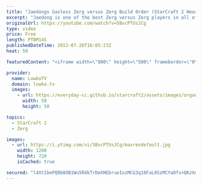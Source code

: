 ```yaml
---
title: "Jaedongs Gasless Zerg versus Zerg Build Order (StarCraft 2 Heart of the Swarm)"
excerpt: "Jaedong is one of the best Zerg versus Zerg players in all of a StarCraft. Period. Also in StarCraft 2: Heart of the Swarm. He's been doing amazing in this matchup for years and years, and we obviously need to figure out why and what is so good.  9 Overlord 15 Hatchery 16 Spawning Pool 17 Overlord When"
originalUrl: https://youtube.com/watch?v=5BvcPTUsJCg
type: video
price: Free
length: PT8M14S
publishedDateTime: 2013-07-26T16:05:23Z
heat: 50

featuredContent: "<iframe width=\"800\" height=\"500\" frameborder=\"0\" src=\"https://www.youtube.com/embed/5BvcPTUsJCg\" allow=\"accelerometer; autoplay; encrypted-media; gyroscope; picture-in-picture\" allowfullscreen></iframe>"

provider:
  name: LowkoTV
  domain: lowko.tv
  images:
    - url: https://everyday-cc.github.io/starcraft2/assets/images/organizations/lowko.tv-50x50.jpg
      width: 50
      height: 50

topics:
  - StarCraft 2
  - Zerg

images:
  - url: https://i.ytimg.com/vi/5BvcPTUsJCg/maxresdefault.jpg
    width: 1280
    height: 720
    isCached: true

secured: "l4XtIbePQ9b8OB1Wu5RXkTrDeXNEbrueIozMCG3q18FaL0SzMCYaOfs+QKzXqeBAO3fFgmC76SFGH88zn4Fe4VYUjS3S58XkRfnErw+oaalLLOrw+SP6WJORT4IlES3ADvk6S7VIW7W4OTe5sutapExc7einYNSIUUwSHPzbH+tMFm+L4MjOAmq38n2jPWFDrwcQT8sbgAHdE0L5I4SnjpzJC+Oyu0wnwg8ODypSwnHmK6YA047L3OILN1g/VKgEQI+DNB4DBUD9SfK26fBTG+3y0PgNfCzURHxcl96f6JljkBqYX5jfYc5rOkjyu590FO/DpX9YnEnlmzuXjcKYheuPod/LGL2PAEBdHN6feItgxksa/3cK8sAgYBbLVwD7z5oNrVzf4rZhHeePNIRGxPq1S3UkSiTUu1fSxzkafDc=;1ef7HI3V/Jy3ivrV0JViyw=="
---
```



